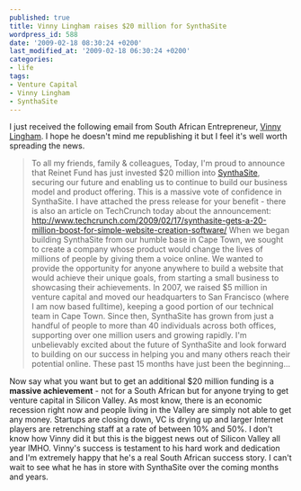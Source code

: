 ```yaml
---
published: true
title: Vinny Lingham raises $20 million for SynthaSite
wordpress_id: 588
date: '2009-02-18 08:30:24 +0200'
last_modified_at: '2009-02-18 06:30:24 +0200'
categories:
- life
tags:
- Venture Capital
- Vinny Lingham
- SynthaSite
---
```

I just received the following email from South African Entrepreneur, <a href="http://www.vinnylingham.com">Vinny Lingham</a>. I hope he doesn't mind me republishing it but I feel it's well worth spreading the news.
<blockquote>To all my friends, family & colleagues,
Today, I'm proud to announce that Reinet Fund has just invested $20 million into <a href="http://www.synthasite.com">SynthaSite</a>, securing our future and enabling us to continue to build our business model and product offering.  This is a massive vote of confidence in SynthaSite.  I have attached the press release for your benefit - there is also an article on TechCrunch today about the announcement: <a href="http://www.techcrunch.com/2009/02/17/synthasite-gets-a-20-million-boost-for-simple-website-creation-software/">http://www.techcrunch.com/2009/02/17/synthasite-gets-a-20-million-boost-for-simple-website-creation-software/</a>
When we began building SynthaSite from our humble base in Cape Town, we sought to create a company whose product would change the lives of millions of people by giving them a voice online.  We wanted to provide the opportunity for anyone anywhere to build a website that would achieve their unique goals, from starting a small business to showcasing their achievements. 
In 2007, we raised $5 million in venture capital and moved our headquarters to San Francisco (where I am now based fulltime), keeping a good portion of our technical team in Cape Town.  Since then, SynthaSite has grown from just a handful of people to more than 40 individuals across both offices, supporting over one million users and growing rapidly.
I'm unbelievably excited about the future of SynthaSite and look forward to building on our success in helping you and many others reach their potential online.  These past 15 months have just been the beginning...
</blockquote>
Now say what you want but to get an additional $20 million funding is a <strong>massive achievement</strong> - not for a South African but for anyone trying to get venture capital in Silicon Valley. As most know, there is an economic recession right now and people living in the Valley are simply not able to get any money.
Startups are closing down, VC is drying up and larger Internet players are retrenching staff at a rate of between 10% and 50%. I don't know how Vinny did it but this is the biggest news out of Silicon Valley all year IMHO.
Vinny's success is testament to his hard work and dedication and I'm extremely happy that he's a real South African success story. I can't wait to see what he has in store with SynthaSite over the coming months and years.

